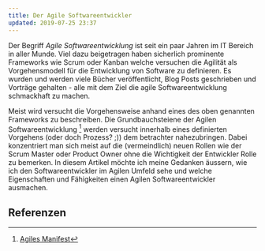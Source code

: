 ```yaml
---
title: Der Agile Softwareentwickler
updated: 2019-07-25 23:37
---
```


Der Begriff *Agile Softwareentwicklung* ist seit ein paar Jahren im IT Bereich in aller Munde. Viel dazu beigetragen haben sicherlich prominente Frameworks wie Scrum oder Kanban welche versuchen die Agilität als Vorgehensmodell für die Entwicklung von Software zu definieren. Es wurden und werden viele Bücher veröffentlicht, Blog Posts geschrieben und Vorträge gehalten - alle mit dem Ziel die agile Softwareentwicklung schmackhaft zu machen.

Meist wird versucht die Vorgehensweise anhand eines des oben genannten Frameworks zu beschreiben. Die Grundbauchsteiene der Agilen Softwareentwicklung [^1] werden versucht innerhalb eines definierten Vorgehens (oder doch Prozess? ;)) dem betrachter nahezubringen. Dabei konzentriert man sich meist auf die (vermeindlich) neuen Rollen wie der Scrum Master oder Product Owner ohne die Wichtigkeit der Entwickler Rolle zu bemerken. In diesem Artikel möchte ich meine Gedanken äussern, wie ich den Softwareentwickler im Agilen Umfeld sehe und welche Eigenschaften und Fähigkeiten einen Agilen Softwareentwickler ausmachen.

<div class="divider"></div>

<div class="divider"></div>

## Referenzen
[^1]: <a href="https://agilemanifesto.org/iso/de/manifesto.html" target="_blank">Agiles Manifest</a>

